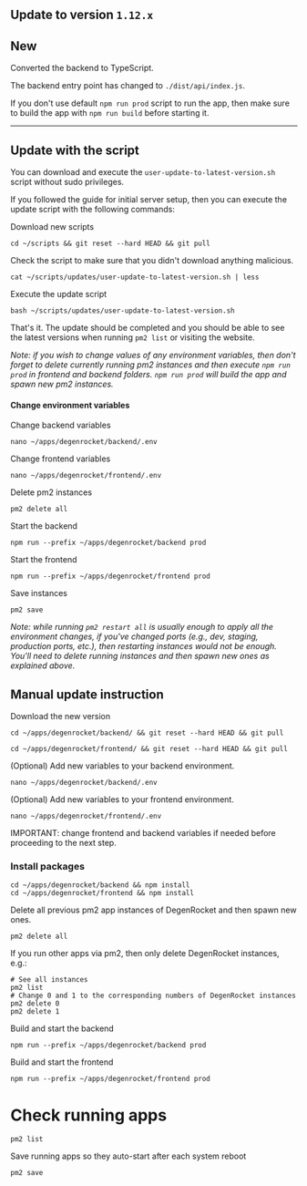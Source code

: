 ## Update to version `1.12.x`

## New

Converted the backend to TypeScript.

The backend entry point has changed to `./dist/api/index.js`.

If you don't use default `npm run prod` script to run the app, then
make sure to build the app with `npm run build` before starting it.

---

## Update with the script

You can download and execute the `user-update-to-latest-version.sh` script without sudo privileges.

If you followed the guide for initial server setup, then you can execute the update script with the following commands:

Download new scripts

```shell
cd ~/scripts && git reset --hard HEAD && git pull
```

Check the script to make sure that you didn't download anything malicious.

```shell
cat ~/scripts/updates/user-update-to-latest-version.sh | less
```

Execute the update script

```shell
bash ~/scripts/updates/user-update-to-latest-version.sh
```

That's it. The update should be completed and you should be able to see the latest versions when running `pm2 list` or visiting the website.

*Note: if you wish to change values of any environment variables, then don't forget to delete currently running pm2 instances and then execute `npm run prod` in frontend and backend folders. `npm run prod` will build the app and spawn new pm2 instances.*

#### Change environment variables

Change backend variables

```shell
nano ~/apps/degenrocket/backend/.env
```

Change frontend variables

```shell
nano ~/apps/degenrocket/frontend/.env
```

Delete pm2 instances

```shell
pm2 delete all
```

Start the backend

```shell
npm run --prefix ~/apps/degenrocket/backend prod
```

Start the frontend

```shell
npm run --prefix ~/apps/degenrocket/frontend prod
```

Save instances

```shell
pm2 save
```

*Note: while running `pm2 restart all` is usually enough to apply all the environment changes, if you've changed ports (e.g., dev, staging, production ports, etc.), then restarting instances would not be enough. You'll need to delete running instances and then spawn new ones as explained above.*

## Manual update instruction

Download the new version

```shell
cd ~/apps/degenrocket/backend/ && git reset --hard HEAD && git pull
```

```shell
cd ~/apps/degenrocket/frontend/ && git reset --hard HEAD && git pull
```

(Optional) Add new variables to your backend environment.

```shell
nano ~/apps/degenrocket/backend/.env
```

(Optional) Add new variables to your frontend environment.

```shell
nano ~/apps/degenrocket/frontend/.env
```

IMPORTANT: change frontend and backend variables if needed before proceeding to the next step.

### Install packages

```shell
cd ~/apps/degenrocket/backend && npm install
cd ~/apps/degenrocket/frontend && npm install
```

Delete all previous pm2 app instances of DegenRocket and then spawn new ones. 

```shell
pm2 delete all
```

If you run other apps via pm2, then only delete DegenRocket instances, e.g.:

```shell
# See all instances
pm2 list
# Change 0 and 1 to the corresponding numbers of DegenRocket instances
pm2 delete 0
pm2 delete 1
```

Build and start the backend

```shell
npm run --prefix ~/apps/degenrocket/backend prod
```

Build and start the frontend

```shell
npm run --prefix ~/apps/degenrocket/frontend prod
```

# Check running apps

```shell
pm2 list
```

Save running apps so they auto-start after each system reboot

```shell
pm2 save
```
